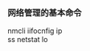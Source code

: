### 网络管理的基本命令
nmcli 
iifocnfig
ip  
ss
netstat
lo
<!--stackedit_data:
eyJoaXN0b3J5IjpbMTc5ODI5NDkwOCw3MzA5OTgxMTZdfQ==
-->
